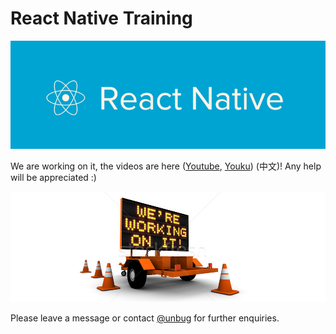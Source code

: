 # React Native Training

![](QQ20160705-3.png)

We are working on it, the videos are here ([Youtube](https://www.youtube.com/playlist?list=PLC_rYRxEnwQGLQqrHR0aho33U6DCeJamC), [Youku](http://list.youku.com/albumlist/show?id=27615900)) (中文)! Any help will be appreciated :)

![](QQ20160630-5.png)

Please leave a message or contact [@unbug](https://github.com/unbug) for further enquiries.